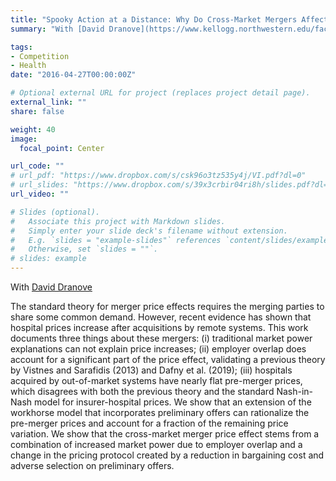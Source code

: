 ```yaml
---
title: "Spooky Action at a Distance: Why Do Cross-Market Mergers Affect Prices?"
summary: "With [David Dranove](https://www.kellogg.northwestern.edu/faculty/directory/dranove_david.aspx) \n\n Hospital $A$ acquires far-away hospital $B$. They share no common demand, yet the prices of $B$ go up. How can this be? Also, is $B$ a *typical* hospital? "

tags:
- Competition
- Health
date: "2016-04-27T00:00:00Z"

# Optional external URL for project (replaces project detail page).
external_link: ""
share: false

weight: 40
image:
  focal_point: Center

url_code: ""
# url_pdf: "https://www.dropbox.com/s/csk96o3tz535y4j/VI.pdf?dl=0"
# url_slides: "https://www.dropbox.com/s/39x3crbir04ri8h/slides.pdf?dl=0"
url_video: ""

# Slides (optional).
#   Associate this project with Markdown slides.
#   Simply enter your slide deck's filename without extension.
#   E.g. `slides = "example-slides"` references `content/slides/example-slides.md`.
#   Otherwise, set `slides = ""`.
# slides: example
---
```

With [David Dranove](https://www.kellogg.northwestern.edu/faculty/directory/dranove_david.aspx)


The standard theory for merger price effects requires the merging parties to share some common demand. However, recent evidence has shown that hospital prices increase after acquisitions by remote systems. This work documents three things about these mergers: (i) traditional market power explanations can not explain price increases; (ii) employer overlap does account for a significant part of the price effect, validating a previous theory by Vistnes and Sarafidis (2013) and Dafny et al. (2019); (iii) hospitals acquired by out-of-market systems have nearly flat pre-merger prices, which disagrees with both the previous theory and the standard Nash-in-Nash model for insurer-hospital prices. We show that an extension of the workhorse model that incorporates preliminary offers can rationalize the pre-merger prices and account for a fraction of the remaining price variation. We show that the cross-market merger price effect stems from a combination of increased market power due to employer overlap and a change in the pricing protocol created by a reduction in bargaining cost and adverse selection on preliminary offers.

